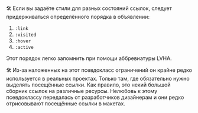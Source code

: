 🛠 Если вы задаёте стили для разных состояний ссылок, следует придерживаться определённого порядка в объявлении:

1. `:link`
1. `:visited`
1. `:hover`
1. `:active`

Этот порядок легко запомнить при помощи аббревиатуры LVHA.

🛠 Из-за наложенных на этот псевдокласс ограничений он крайне редко используется в реальных проектах. Только там, где обязательно нужно выделять посещённые ссылки. Как правило, это некий большой сборник ссылок на различные ресурсы. Нелюбовь к этому псевдоклассу передалась от разработчиков дизайнерам и они редко отрисовывают посещённые ссылки в макетах.
